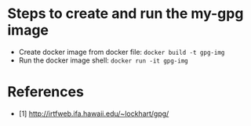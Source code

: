 # Steps to create and run the my-gpg image
- Create docker image from docker file: `docker build -t gpg-img`
- Run the docker image shell: `docker run -it gpg-img`




# References
- [1] http://irtfweb.ifa.hawaii.edu/~lockhart/gpg/
